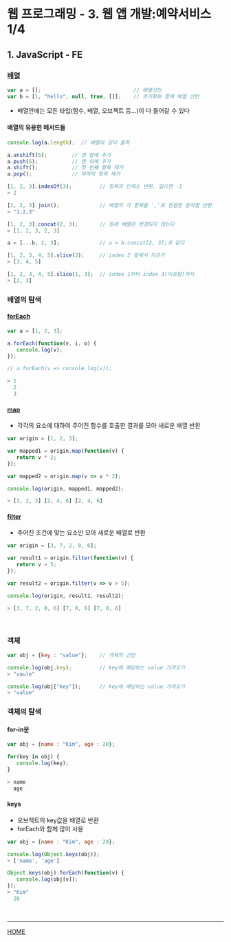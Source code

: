 # 웹 프로그래밍 - 3. 웹 앱 개발:예약서비스 1/4

## 1. JavaScript - FE

### [배열](https://developer.mozilla.org/ko/docs/Web/JavaScript/Reference/Global_Objects/Array)
```javascript
var a = [];                              // 배열선언
var b = [1, "hello", null, true, []];    // 초기화와 함께 배열 선언
```
- 배열안에는 모든 타입(함수, 배열, 오브젝트 등...)이 다 들어갈 수 있다

#### 배열의 유용한 메서드들
```javascript
console.log(a.length);  // 배열의 길이 출력

a.unshift(5);        // 맨 앞에 추가
a.push(5);           // 맨 뒤에 추가
a.shift();           // 첫 번쨰 항목 제거
a.pop();             // 마지막 항목 제거

[1, 2, 3].indexOf(3);         // 항목의 인덱스 반환, 없으면 -1
> 2

[1, 2, 3].join();             // 배열의 각 항목을 ','로 연결한 문자열 반환
> "1,2,3"

[1, 2, 3].concat(2, 3);       // 원래 배열은 변경되지 않는다
> [1, 2, 3, 2, 3]

a = [...b, 2, 3];             // a = b.concat[2, 3];과 같다

[1, 2, 3, 4, 5].slice(2);     // index 2 앞에서 자르기
> [3, 4, 5]

[1, 2, 3, 4, 5].slice(1, 3);  // index 1부터 index 3(미포함)까지
> [2, 3]
```

### 배열의 탐색

#### [forEach](https://developer.mozilla.org/ko/docs/Web/JavaScript/Reference/Global_Objects/Array/forEach)
```javascript
var a = [1, 2, 3];

a.forEach(function(v, i, o) {
   console.log(v);
});

// a.forEach(v => console.log(v));

> 1
  2
  3
```

#### [map](https://developer.mozilla.org/ko/docs/Web/JavaScript/Reference/Global_Objects/Array/map)
- 각각의 요소에 대하여 주어진 함수를 호출한 결과를 모아 새로운 배열 반환
```javascript
var origin = [1, 2, 3];

var mapped1 = origin.map(function(v) {
   return v * 2;
});

var mapped2 = origin.map(v => v * 2);

console.log(origin, mapped1, mapped2);

> [1, 2, 3] [2, 4, 6] [2, 4, 6]
```

#### [filter](https://developer.mozilla.org/ko/docs/Web/JavaScript/Reference/Global_Objects/Array/filter)
- 주어진 조건에 맞는 요소만 모아 새로운 배열로 반환
```javascript
var origin = [3, 7, 2, 8, 6];

var result1 = origin.filter(function(v) {
   return v > 5;
});

var result2 = origin.filter(v => v > 5);

console.log(origin, result1, result2);

> [3, 7, 2, 8, 6] [7, 8, 6] [7, 8, 6]
```
</br>

### 객체
```javascript
var obj = {key : "value"};    // 객체의 선언

console.log(obj.key);         // key에 해당하는 value 가져오기
> "vaule"

console.log(obj["key"]);      // key에 해당하는 value 가져오기
> "value"
```

### 객체의 탐색
#### for-in문
```javascript
var obj = {name : "Kim", age : 20};

for(key in obj) {
   console.log(key);
}

> name
  age
```
#### keys
- 오브젝트의 key값을 배열로 반환
- forEach와 함께 많이 사용
```javascript
var obj = {name : "Kim", age : 20};

console.log(Object.keys(obj));
> ['name', 'age']

Object.keys(obj).forEach(function(v) {
   console.log(obj[v]);
});
> "Kim"
  20
```



<br>



---
[HOME](https://github.com/tunaep5/Boostcourse/blob/master/README.md)
